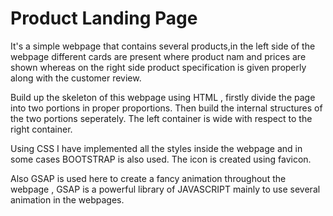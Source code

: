 # Product Landing Page


It's a simple webpage that contains several products,in the left side of the webpage different cards are present where product nam and prices are shown whereas on the right side product specification is given properly along with the customer review.



Build up the skeleton of this webpage using HTML , firstly divide the page into two portions in proper proportions. Then build the internal structures of the two portions seperately. The left container is wide with respect to the right container.

Using CSS I have implemented all the styles inside the webpage and in some cases BOOTSTRAP is also used. The icon is created using favicon.

Also GSAP is used here to create a fancy animation throughout the webpage , GSAP is a powerful library of JAVASCRIPT mainly to use several animation in the webpages.
